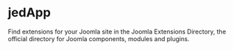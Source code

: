 # jedApp

Find extensions for your Joomla site in the Joomla Extensions Directory, the official directory for Joomla components, modules and plugins.